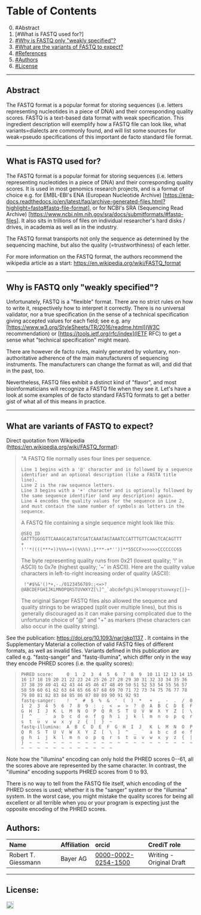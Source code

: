 

# Table of Contents
0. #Abstract
1. [#What is FASTQ used for?]
2. [#Why is FASTQ only "weakly specified"?](#Graphical%20Overview%20of%20the%20FAIRification%20Recipe%20Objectives)
3. [#What are the variants of FASTQ to expect?](#FAIRification%20Objectives,%20Inputs%20and%20Outputs)
4. [#References](#Capability%20&%20Maturity%20Table)
5. [#Authors](#Authors)
5. [#License](#License)

---

## Abstract

The FASTQ format is a popular format for storing sequences (i.e. letters representing nucleotides in a piece of DNA) and their corresponding quality scores. FASTQ is a text-based data format with weak specification. This ingredient description will exemplify how a FASTQ file can look like, what variants=dialects are commonly found, and will list some sources for weak=pseudo specifications of this important de facto standard file format.

___

## What is FASTQ used for?

The FASTQ format is a popular format for storing sequences (i.e. letters representing nucleotides in a piece of DNA) and their corresponding quality scores. It is used in most genomics research projects, and is a format of choice e.g. for EMBL-EBI's ENA (European Nucleotide Archive) [https://ena-docs.readthedocs.io/en/latest/faq/archive-generated-files.html?highlight=fastq#fastq-file-format], or for NCBI's SRA (Sequencing Read Archive) [https://www.ncbi.nlm.nih.gov/sra/docs/submitformats/#fastq-files]. It also sits in trillions of files on individual researcher's hard disks / drives, in academia as well as in the industry.

The FASTQ format transports not only the sequence as determined by the sequencing machine, but also the quality (=trustworthiness) of each letter.

For more information on the FASTQ format, the authors recommend the wikipedia article as a start: <https://en.wikipedia.org/wiki/FASTQ_format>

___

## Why is FASTQ only "weakly specified"?

Unfortunately, FASTQ is a "flexible" format. There are no strict rules on how to write it, respectively how to interpret it correctly.
There is no universal validator, nor a true specification (in the sense of a technical specification giving accepted values for each field; see e.g. any [https://www.w3.org/StyleSheets/TR/2016/readme.html](W3C recommendation) or [https://tools.ietf.org/rfc/index](IETF RFC) to get a sense what "technical specification" might mean).

There are however de facto rules, mainly generated by voluntary, non-authoritative adherence of the main manufacturers of sequencing instruments. The manufacturers can change the format as will, and did that in the past, too.

Nevertheless, FASTQ files exhibit a distinct kind of "flavor", and most bioinformaticians will recognize a FASTQ file when they see it. Let's have a look at some examples of de facto standard FASTQ formats to get a better gist of what all of this means in practice.

___

## What are variants of FASTQ to expect?

Direct quotation from Wikipedia (<https://en.wikipedia.org/wiki/FASTQ_format>):

> "A FASTQ file normally uses four lines per sequence.
>
>     Line 1 begins with a '@' character and is followed by a sequence identifier and an optional description (like a FASTA title line).
>     Line 2 is the raw sequence letters.
>     Line 3 begins with a '+' character and is optionally followed by the same sequence identifier (and any description) again.
>     Line 4 encodes the quality values for the sequence in Line 2, and must contain the same number of symbols as letters in the sequence.
>
> A FASTQ file containing a single sequence might look like this:
>
>     @SEQ_ID
>     GATTTGGGGTTCAAAGCAGTATCGATCAAATAGTAAATCCATTTGTTCAACTCACAGTTT
>     +
>     !''*((((***+))%%%++)(%%%%).1***-+*''))**55CCF>>>>>>CCCCCCC65
>
> The byte representing quality runs from 0x21 (lowest quality; '!' in ASCII) to 0x7e (highest quality; '~' in ASCII). Here are the quality value characters in left-to-right increasing order of quality (ASCII):
>
>      !"#$%&'()*+,-./0123456789:;<=>?@ABCDEFGHIJKLMNOPQRSTUVWXYZ[\]^_`abcdefghijklmnopqrstuvwxyz{|}~
>
> The original Sanger FASTQ files also allowed the sequence and quality strings to be wrapped (split over multiple lines), but this is generally
> discouraged as it can make parsing complicated due to the unfortunate choice of "@" and "+" as markers (these characters can also occur in the quality
> string).


See the publication: https://doi.org/10.1093/nar/gkp1137 . It contains in the Supplementary Material a collection of valid FASTQ files of different formats, as well as invalid files. Variants defined in this publication are called e.g. "fastq-sanger" and "fastq-illumina", which differ only in the way they encode PHRED scores (i.e. the quality scores):

>     PHRED score:     0  1  2  3  4  5  6  7  8  9  10 11 12 13 14 15 16 17 18 19 20 21 22 23 24 25 26 27 28 29 30 31 32 33 34 35 36 37 38 39 40 41 42 43 44 45 46 47 48 49 50 51 52 53 54 55 56 57 58 59 60 61 62 63 64 65 66 67 68 69 70 71 72 73 74 75 76 77 78 79 80 81 82 83 84 85 86 87 88 89 90 91 92 93
>     fastq-sanger:    !  "  #  $  %  &  '  (  )  *   +  ,  -  .  /  0  1  2  3  4  5  6  7  8  9  :  ;  <  =  >  ?  @  A  B  C  D  E  F  G  H  I  J  K  L  M  N  O  P  Q  R  S  T  U  V  W  X  Y  Z  [  \  ]  ^  _  `  a  b  c  d  e  f  g  h  i  j  k  l  m  n  o  p  q  r  s  t  u  v  w  x  y  z  {  |  }  ~
>     fastq-illumina:  A  B  C  D  E  F  G  H  I  J   K  L  M  N  O  P  Q  R  S  T  U  V  W  X  Y  Z  [  \  ]  ^  _  `  a  b  c  d  e  f  g  h  i  j  k  l  m  n  o  p  q  r  s  t  u  v  w  x  y  z  {  |  }  ~  ~  ~  ~  ~  ~  ~  ~  ~  ~  ~  ~  ~  ~  ~  ~  ~  ~  ~  ~  ~  ~  ~  ~  ~  ~  ~  ~  ~  ~  ~  ~  ~


Note how the "illumina" encoding can only hold the PHRED scores 0--61, all the scores above are represented by the same character. In contrast, the "illumina" encoding supports PHRED scores from 0 to 93.

There is no way to tell from the FASTQ file itself, which encoding of the PHRED scores is used; whether it is the "sanger" system or the "illumina" system.
In the worst case, you might mistake the quality scores for being all excellent or all terrible when you or your program is expecting just the opposite encoding of the PHRED scores.


## Authors:

| Name | Affiliation  | orcid | CrediT role  |
| :------------- | :------------- | :------------- |:------------- |
| Robert T. Giessmann |  Bayer AG | [0000-0002-0254-1500](https://http://orcid.org/0000-0002-0254-1500) | Writing - Original Draft |

___


## License:

<a href="https://creativecommons.org/licenses/by/4.0/"><img src="https://mirrors.creativecommons.org/presskit/buttons/80x15/png/by-sa.png" height="20"/></a>
